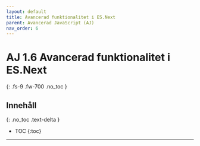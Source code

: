 ```yaml
---
layout: default
title: Avancerad funktionalitet i ES.Next
parent: Avancerad JavaScript (AJ)
nav_order: 6
---
```


# AJ 1.6 Avancerad funktionalitet i ES.Next
{: .fs-9 .fw-700 .no_toc }

## Innehåll
{: .no_toc .text-delta }

- TOC
{:toc}

---